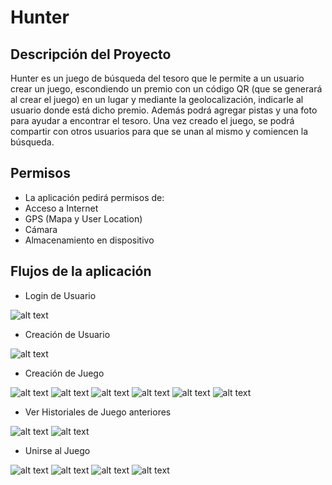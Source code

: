 # Hunter 
## Descripción del Proyecto

Hunter es un juego de búsqueda del tesoro que le permite a un usuario crear un juego, escondiendo un premio con un código QR (que se generará al crear el juego) en un lugar y mediante la geolocalización, indicarle al usuario donde está dicho premio. Además podrá agregar pistas y una foto para ayudar a encontrar el tesoro.
Una vez creado el juego, se podrá compartir con otros usuarios para que se unan al mismo y comiencen la búsqueda.  

## Permisos

* La aplicación pedirá permisos de:
* Acceso a Internet
* GPS (Mapa y User Location)
* Cámara
* Almacenamiento en dispositivo

## Flujos de la aplicación
* Login de Usuario

![alt text](https://firebasestorage.googleapis.com/v0/b/desarrollo-mobile---hunter.appspot.com/o/fotos%2Fphoto5055719086771775911.jpg?alt=media)
* Creación de Usuario

![alt text](https://firebasestorage.googleapis.com/v0/b/desarrollo-mobile---hunter.appspot.com/o/fotos%2Fphoto5055719086771775910.jpg?alt=media)
* Creación de Juego

![alt text](https://firebasestorage.googleapis.com/v0/b/desarrollo-mobile---hunter.appspot.com/o/fotos%2Fphoto5055719086771775909.jpg?alt=media)
![alt text](https://firebasestorage.googleapis.com/v0/b/desarrollo-mobile---hunter.appspot.com/o/fotos%2Fphoto5055719086771775906.jpg?alt=media)
![alt text](https://firebasestorage.googleapis.com/v0/b/desarrollo-mobile---hunter.appspot.com/o/fotos%2Fphoto5055719086771775908.jpg?alt=media)
![alt text](https://firebasestorage.googleapis.com/v0/b/desarrollo-mobile---hunter.appspot.com/o/fotos%2Fphoto5055719086771775907.jpg?alt=media)
![alt text](https://firebasestorage.googleapis.com/v0/b/desarrollo-mobile---hunter.appspot.com/o/fotos%2Fphoto5055719086771775902.jpg?alt=media)
![alt text](https://firebasestorage.googleapis.com/v0/b/desarrollo-mobile---hunter.appspot.com/o/fotos%2Fphoto5055719086771775901.jpg?alt=media)
* Ver Historiales de Juego anteriores

![alt text](https://firebasestorage.googleapis.com/v0/b/desarrollo-mobile---hunter.appspot.com/o/fotos%2Fphoto5055719086771775913.jpg?alt=media)
![alt text](https://firebasestorage.googleapis.com/v0/b/desarrollo-mobile---hunter.appspot.com/o/fotos%2Fphoto5055719086771775912.jpg?alt=media)
* Unirse al Juego

![alt text](https://firebasestorage.googleapis.com/v0/b/desarrollo-mobile---hunter.appspot.com/o/fotos%2Fphoto5055719086771775904.jpg?alt=media)
![alt text](https://firebasestorage.googleapis.com/v0/b/desarrollo-mobile---hunter.appspot.com/o/fotos%2Fphoto5055719086771775899.jpg?alt=media)
![alt text](https://firebasestorage.googleapis.com/v0/b/desarrollo-mobile---hunter.appspot.com/o/fotos%2Fphoto5055719086771775887.jpg?alt=media)
![alt text](https://firebasestorage.googleapis.com/v0/b/desarrollo-mobile---hunter.appspot.com/o/fotos%2Fphoto5055719086771775900.jpg?alt=media)
